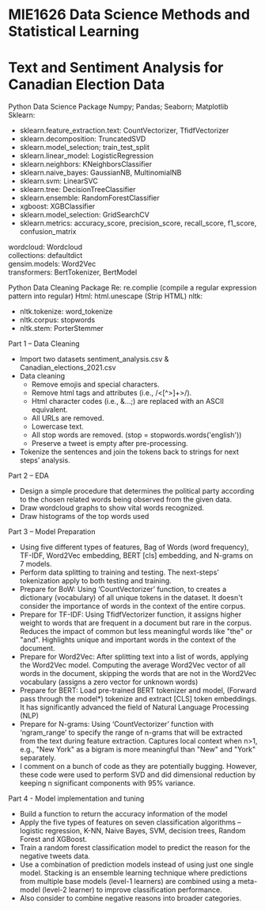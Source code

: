 # MIE1626 Data Science Methods and Statistical Learning
# Text and Sentiment Analysis for Canadian Election Data

Python Data Science Package
Numpy; Pandas; Seaborn; Matplotlib    
Sklearn:
-	sklearn.feature_extraction.text: CountVectorizer, TfidfVectorizer
-	sklearn.decomposition: TruncatedSVD
-	sklearn.model_selection; train_test_split
-	sklearn.linear_model: LogisticRegression
-	sklearn.neighbors: KNeighborsClassifier
-	sklearn.naive_bayes: GaussianNB, MultinomialNB
-	sklearn.svm: LinearSVC
-	sklearn.tree: DecisionTreeClassifier
-	sklearn.ensemble: RandomForestClassifier
-	xgboost: XGBClassifier
-	sklearn.model_selection: GridSearchCV
-	sklearn.metrics: accuracy_score, precision_score, recall_score, f1_score, confusion_matrix

wordcloud: Wordcloud  
collections: defaultdict  
gensim.models: Word2Vec  
transformers: BertTokenizer, BertModel  

Python Data Cleaning Package
Re: re.complie (compile a regular expression pattern into regular)
Html: html.unescape (Strip HTML)
nltk: 
-	nltk.tokenize: word_tokenize
-	nltk.corpus: stopwords
-	nltk.stem: PorterStemmer

Part 1 – Data Cleaning
- Import two datasets sentiment_analysis.csv & Canadian_elections_2021.csv
- Data cleaning
  - Remove emojis and special characters.  
  - Remove html tags and attributes (i.e., /<[^>]+>/).  
  - Html character codes (i.e., &...;) are replaced with an ASCII equivalent.  
  -	All URLs are removed.
  -	Lowercase text.
  -	All stop words are removed. (stop = stopwords.words('english'))
  -	Preserve a tweet is empty after pre-processing.
-	Tokenize the sentences and join the tokens back to strings for next steps’ analysis.

Part 2 – EDA
-	Design a simple procedure that determines the political party according to the chosen related words being observed from the given data.
-	Draw wordcloud graphs to show vital words recognized.
-	Draw histograms of the top words used

Part 3 – Model Preparation
-	Using five different types of features, Bag of Words (word frequency), TF-IDF, Word2Vec embedding, BERT [cls] embedding, and N-grams on 7 models.
-	Perform data splitting to training and testing. The next-steps’ tokenization apply to both testing and training.
-	Prepare for BoW: Using ‘CountVectorizer’ function, to creates a dictionary (vocabulary) of all unique tokens in the dataset. It doesn't consider the importance of words in the context of the entire corpus.
-	Prepare for TF-IDF: Using TfidfVectorizer function, it assigns higher weight to words that are frequent in a document but rare in the corpus. Reduces the impact of common but less meaningful words like "the" or "and". Highlights unique and important words in the context of the document.
-	Prepare for Word2Vec: After splitting text into a list of words, applying the Word2Vec model. Computing the average Word2Vec vector of all words in the document, skipping the words that are not in the Word2Vec vocabulary (assigns a zero vector for unknown words)
-	Prepare for BERT: Load pre-trained BERT tokenizer and model, (Forward pass through the model*) tokenize and extract [CLS] token embeddings. It has significantly advanced the field of Natural Language Processing (NLP)
-	Prepare for N-grams: Using ‘CountVectorizer’ function with ‘ngram_range’ to specify the range of n-grams that will be extracted from the text during feature extraction. Captures local context when n>1, e.g., "New York" as a bigram is more meaningful than "New" and "York" separately.
-	I comment on a bunch of code as they are potentially bugging. However, these code were used to perform SVD and did dimensional reduction by keeping n significant components with 95% variance.

Part 4 - Model implementation and tuning
-	Build a function to return the accuracy information of the model
-	Apply the five types of features on seven classification algorithms – logistic regression, K-NN, Naive Bayes, SVM, decision trees, Random Forest and XGBoost.
-	Train a random forest classification model to predict the reason for the negative tweets data.
-	Use a combination of prediction models instead of using just one single model. Stacking is an ensemble learning technique where predictions from multiple base models (level-1 learners) are combined using a meta-model (level-2 learner) to improve classification performance.
-	Also consider to combine negative reasons into broader categories.
